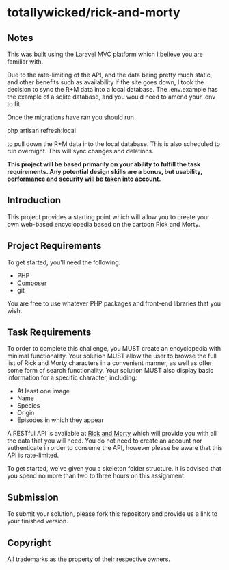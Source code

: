 # totallywicked/rick-and-morty

## Notes

This was built using the Laravel MVC platform which I believe you are familiar with.

Due to the rate-limiting of the API, and the data being pretty much static, 
and other benefits such as availability if the site goes down, I took the decision
to sync the R+M data into a local database. The .env.example has the example of a sqlite
database, and you would need to amend your .env to fit.

Once the migrations have ran you should run

php artisan refresh:local

to pull down the R+M data into the local database. This is also scheduled to run overnight.
This will sync changes and deletions.








**This project will be based primarily on your ability to fulfill the task 
requirements. Any potential design skills are a bonus, but usability, 
performance and security will be taken into account.**

## Introduction
This project provides a starting point which will allow you to create your own 
web-based encyclopedia based on the cartoon Rick and Morty.

## Project Requirements
To get started, you'll need the following:

 - PHP
 - [Composer](https://getcomposer.org/)
 - git
 
 You are free to use whatever PHP packages and front-end libraries that you 
 wish.

## Task Requirements
To order to complete this challenge, you MUST create an encyclopedia with minimal 
functionality. Your solution MUST allow the user to browse the full list of 
Rick and Morty characters in a convenient manner, as well as offer some form of search 
functionality. Your solution MUST also display basic information for a specific 
character, including:

 - At least one image
 - Name
 - Species
 - Origin
 - Episodes in which they appear
 
A RESTful API is available at [Rick and Morty](https://rickandmortyapi.com/) 
which will provide you with all the data that you will need. You do not need 
to create an account nor authenticate in order to consume the API, however please 
be aware that this API is rate-limited.
 
To get started, we've given you a skeleton folder structure. It is advised 
that you spend no more than two to three hours on this assignment.
 
## Submission
To submit your solution, please fork this repository and provide us a link 
to your finished version.

## Copyright
All trademarks as the property of their respective owners.

